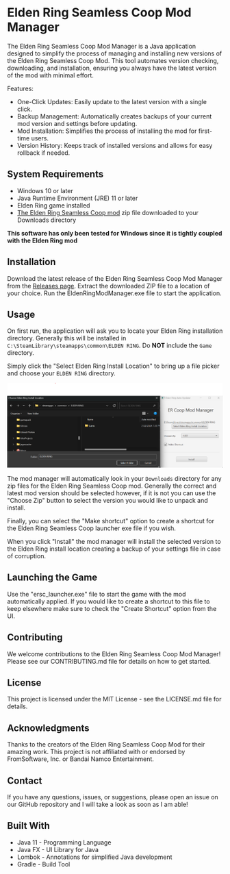 # Elden Ring Seamless Coop Mod Manager

The Elden Ring Seamless Coop Mod Manager is a Java application designed to simplify the process of managing and installing new versions of the Elden Ring Seamless Coop Mod. 
This tool automates version checking, downloading, and installation, ensuring you always have the latest version of the mod with minimal effort.

Features:

- One-Click Updates: Easily update to the latest version with a single click.
- Backup Management: Automatically creates backups of your current mod version and settings before updating.
- Mod Installation: Simplifies the process of installing the mod for first-time users.
- Version History: Keeps track of installed versions and allows for easy rollback if needed.

## System Requirements

- Windows 10 or later
- Java Runtime Environment (JRE) 11 or later
- Elden Ring game installed
- [The Elden Ring Seamless Coop mod](https://www.nexusmods.com/eldenring/mods/510?tab=files) zip file downloaded to your Downloads directory

**This software has only been tested for Windows since it is tightly coupled with the Elden Ring mod**

## Installation

Download the latest release of the Elden Ring Seamless Coop Mod Manager from the [Releases page](https://github.com/cbartram/elden-ring-auto-update/releases). 
Extract the downloaded ZIP file to a location of your choice. Run the EldenRingModManager.exe file to start the application.

## Usage

On first run, the application will ask you to locate your Elden Ring installation directory. Generally this will be installed 
in `C:\SteamLibrary\steamapps\common\ELDEN RING`. Do **NOT** include the `Game` directory.

Simply click the "Select Elden Ring Install Location" to bring up a file picker and choose your `ELDEN RING` directory.

![./images/ersc_mod_manager.png](./images/ersc_mod_manager.png)

The mod manager will automatically look in your `Downloads` directory for any zip files for the Elden Ring Seamless Coop mod.
Generally the correct and latest mod version should be selected however, if it is not you can use the "Choose Zip" button to select the version you would like to 
unpack and install.

Finally, you can select the "Make shortcut" option to create a shortcut for the Elden Ring Seamless Coop launcher exe file if you wish.

When you click "Install" the mod manager will install the selected version to the Elden Ring install location creating a backup of your settings file in case of 
corruption.

## Launching the Game

Use the "ersc_launcher.exe" file to start the game with the mod automatically applied. If you would like to create a shortcut
to this file to keep elsewhere make sure to check the "Create Shortcut" option from the UI.

## Contributing
We welcome contributions to the Elden Ring Seamless Coop Mod Manager! Please see our CONTRIBUTING.md file for details on how to get started.

## License
This project is licensed under the MIT License - see the LICENSE.md file for details.

## Acknowledgments

Thanks to the creators of the Elden Ring Seamless Coop Mod for their amazing work.
This project is not affiliated with or endorsed by FromSoftware, Inc. or Bandai Namco Entertainment.

## Contact

If you have any questions, issues, or suggestions, please open an issue on our GitHub repository and I will take a look
as soon as I am able!

## Built With

- Java 11 - Programming Language
- Java FX - UI Library for Java
- Lombok - Annotations for simplified Java development
- Gradle - Build Tool